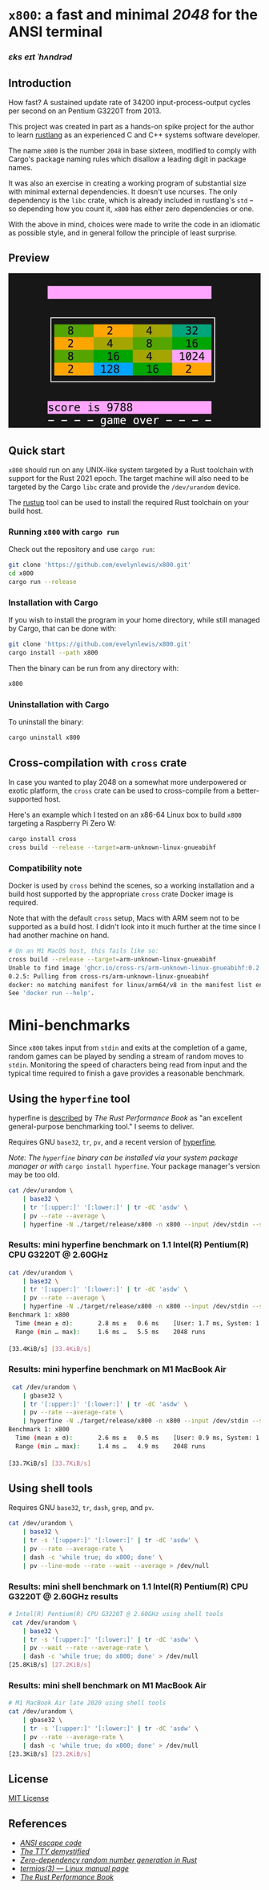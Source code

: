 # `x800`: a fast and minimal *2048* for the ANSI terminal
### *ɛks eɪt ˈhʌndrəd*

## Introduction

How fast? A sustained update rate of 34200 input-process-output cycles per second on an Pentium G3220T from 2013.

This project was created in part as a hands-on spike project for the author to learn [rustlang](rust-lang.org) as an experienced C and C++ systems software developer.

The name `x800` is the number `2048` in base sixteen, modified to comply with Cargo's package naming rules which disallow a leading digit in package names.

It was also an exercise in creating a working program of substantial size with minimal external dependencies. It doesn't use ncurses. The only dependency is the `libc` crate, which is already included in rustlang's `std` – so depending how you count it, `x800` has either zero dependencies or one.

With the above in mind, choices were made to write the code in an idiomatic as possible style, and in general follow the principle of least surprise.

## Preview
![x800 screenshot](screenshot.jpg)

## Quick start
`x800` should run on any UNIX-like system targeted by a Rust toolchain with support for the Rust 2021 epoch. The target machine will also need to be targeted by the Cargo `libc` crate and provide the `/dev/urandom` device.

The [rustup](https://rustup.rs) tool can be used to install the required Rust toolchain on your build host.

### Running `x800` with `cargo run`

Check out the repository and use `cargo run`:

```sh
git clone 'https://github.com/evelynlewis/x800.git'
cd x800
cargo run --release
```

### Installation with Cargo

If you wish to install the program in your home directory, while still managed by Cargo, that can be done with:

```sh
git clone 'https://github.com/evelynlewis/x800.git'
cargo install --path x800
```

Then the binary can be run from any directory with:

```sh
x800
```

### Uninstallation with Cargo

To uninstall the binary:

```sh
cargo uninstall x800
```

## Cross-compilation with `cross` crate

In case you wanted to play 2048 on a somewhat more underpowered or exotic platform, the `cross` crate can be used to cross-compile from a better-supported host.

Here's an example which I tested on an x86-64 Linux box to build `x800` targeting a Raspberry Pi Zero W:

```sh
cargo install cross
cross build --release --target=arm-unknown-linux-gnueabihf
```

### Compatibility note

Docker is used by `cross` behind the scenes, so a working installation and a build host supported by the appropriate `cross` crate Docker image is required.

Note that with the default `cross` setup, Macs with ARM seem not to be supported as a build host. I didn't look into it much further at the time since I had another machine on hand.

```sh
# On an M1 MacOS host, this fails like so:
cross build --release --target=arm-unknown-linux-gnueabihf
Unable to find image 'ghcr.io/cross-rs/arm-unknown-linux-gnueabihf:0.2.5' locally
0.2.5: Pulling from cross-rs/arm-unknown-linux-gnueabihf
docker: no matching manifest for linux/arm64/v8 in the manifest list entries.
See 'docker run --help'.
```

# Mini-benchmarks

Since `x800` takes input from `stdin` and exits at the completion of a game, random games can be played by sending a stream of random moves to `stdin`. Monitoring the speed of characters being read from input and the typical time required to finish a gave provides a reasonable benchmark.

## Using the `hyperfine` tool

hyperfine is [described](https://nnethercote.github.io/perf-book/benchmarking.html) by *The Rust Performance Book* as "an excellent general-purpose benchmarking tool." I seems to deliver.

Requires GNU `base32`, `tr`, `pv`, and a recent version of [hyperfine](https://github.com/sharkdp/hyperfine).

*Note: The `hyperfine` binary can be installed via your system package manager or with* `cargo install hyperfine`. Your package manager's version may be too old.

```sh
cat /dev/urandom \
    | base32 \
    | tr '[:upper:]' '[:lower:]' | tr -dC 'asdw' \
    | pv --rate --average \
    | hyperfine -N ./target/release/x800 -n x800 --input /dev/stdin --style=color --warmup 128 --runs 1024
```

### Results: mini hyperfine benchmark on 1.1 Intel(R) Pentium(R) CPU G3220T @ 2.60GHz
```sh
cat /dev/urandom \
    | base32 \
    | tr '[:upper:]' '[:lower:]' | tr -dC 'asdw' \
    | pv --rate --average \
    | hyperfine -N ./target/release/x800 -n x800 --input /dev/stdin --style=color --warmup 256 --runs 2048
Benchmark 1: x800
  Time (mean ± σ):       2.8 ms ±   0.6 ms    [User: 1.7 ms, System: 1.0 ms]
  Range (min … max):     1.6 ms …   5.5 ms    2048 runs

[33.4KiB/s] [33.4KiB/s]

```
### Results: mini hyperfine benchmark on M1 MacBook Air
```sh
 cat /dev/urandom \
    | gbase32 \
    | tr '[:upper:]' '[:lower:]' | tr -dC 'asdw' \
    | pv --rate --average-rate \
    | hyperfine -N ./target/release/x800 -n x800 --input /dev/stdin --style=color --warmup 256 --runs 2048
Benchmark 1: x800
  Time (mean ± σ):       2.6 ms ±   0.5 ms    [User: 0.9 ms, System: 1.5 ms]
  Range (min … max):     1.4 ms …   4.9 ms    2048 runs

[33.7KiB/s] [33.7KiB/s]
```

## Using shell tools

Requires GNU `base32`, `tr`, `dash`, `grep`, and `pv`.

```sh
cat /dev/urandom \
    | base32 \
    | tr -s '[:upper:]' '[:lower:]' | tr -dC 'asdw' \
    | pv --rate --average-rate \
    | dash -c 'while true; do x800; done' \
    | pv --line-mode --rate --wait --average > /dev/null
```

### Results: mini shell benchmark on 1.1 Intel(R) Pentium(R) CPU G3220T @ 2.60GHz results
```sh
# Intel(R) Pentium(R) CPU G3220T @ 2.60GHz using shell tools
 cat /dev/urandom \
    | base32 \
    | tr -s '[:upper:]' '[:lower:]' | tr -dC 'asdw' \
    | pv --wait --rate --average-rate \
    | dash -c 'while true; do x800; done' > /dev/null
[25.8KiB/s] [27.2KiB/s]
```
### Results: mini shell benchmark on M1 MacBook Air
```sh
# M1 MacBook Air late 2020 using shell tools
cat /dev/urandom \
    | gbase32 \
    | tr -s '[:upper:]' '[:lower:]' | tr -dC 'asdw' \
    | pv --rate --average-rate \
    | dash -c 'while true; do x800; done' > /dev/null
[23.3KiB/s] [23.2KiB/s]
```


## License
[MIT License](LICENSE.txt)

## References
- [*ANSI escape code*](https://en.wikipedia.org/wiki/ANSI_escape_code)
- [*The TTY demystified*](http://www.linusakesson.net/programming/tty/)
- [*Zero-dependency random number generation in Rust*](https://blog.orhun.dev/zero-deps-random-in-rust/)
- [*termios(3) — Linux manual page*](https://man7.org/linux/man-pages/man3/termios.3.html)
- [*The Rust Performance Book*](https://nnethercote.github.io/perf-book)